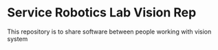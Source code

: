 # Service Robotics Lab Vision Rep
This repository is to share software between people working with vision system
